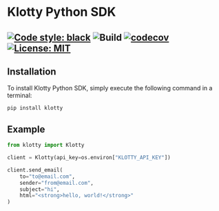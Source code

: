 # Klotty Python SDK

[![Code style: black](https://img.shields.io/badge/code%20style-black-000000.svg)](https://github.com/psf/black)
![Build](https://github.com/drish/klotty-py/actions/workflows/test.yaml/badge.svg)
[![codecov](https://codecov.io/gh/drish/klotty-py/branch/main/graph/badge.svg?token=GGD39PPFM0)](https://codecov.io/gh/drish/klotty-py)
[![License: MIT](https://img.shields.io/badge/License-MIT-blue.svg)](https://opensource.org/licenses/MIT)
---

## Installation

To install Klotty Python SDK, simply execute the following command in a terminal:

```
pip install klotty
```

## Example

```py
from klotty import Klotty

client = Klotty(api_key=os.environ["KLOTTY_API_KEY"])

client.send_email(
    to="to@email.com",
    sender="from@email.com",
    subject="hi",
    html="<strong>hello, world!</strong>"
)
```